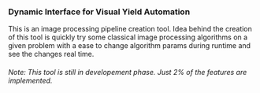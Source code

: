 ### **D**ynamic **I**nterface for **V**isual **Y**ield **A**utomation
This is an image processing pipeline creation tool. Idea behind the creation of this tool is quickly try some classical image processing algorithms on a given problem with a ease to change algorithm params during runtime and see the changes real time.

###### Note: This tool is still in developement phase. Just 2% of the features are implemented.

